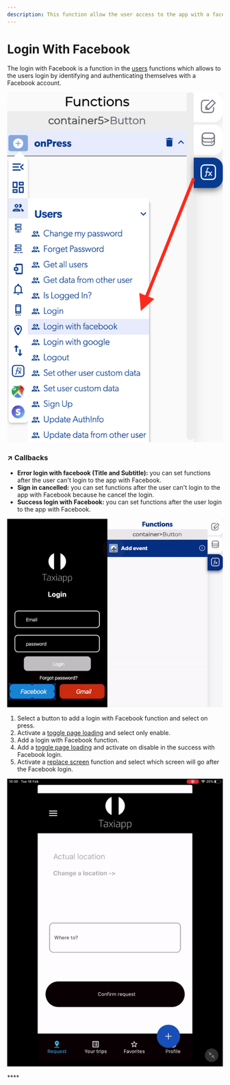 ```yaml
---
description: This function allow the user access to the app with a facebook account.
---
```


# Login With Facebook

The login with Facebook is a function in the [users](./) functions which allows to the users login by identifying and authenticating themselves with a Facebook account.

![](../../../.gitbook/assets/captura-de-pantalla-2020-02-10-a-la-s-10.59.37.png)

### ↗ Callbacks <a id="entry-vars"></a>

* **Error login with facebook \(Title and Subtitle\):** you can set functions after the user can't login to the app with Facebook.
* **Sign in cancelled:** you can set functions after the user can't login to the app with Facebook because he cancel the login.
* **Success login with Facebook:** you can set functions after the user login to the app with Facebook.

![](../../../.gitbook/assets/ezgif.com-video-to-gif-24.gif)

1. Select a button to add a login with Facebook function and select on press.
2. Activate a [toggle page loading](../elements/toggle-page-loading.md) and select only enable.
3. Add a login with Facebook function.
4. Add a [toggle page loading](../elements/toggle-page-loading.md) and activate on disable in the success with Facebook login.
5. Activate a [replace screen](../navigation/replace-screen.md) function and select which screen will go after the Facebook login.

![](../../../.gitbook/assets/ezgif.com-video-to-gif-1%20%285%29.gif)

\*\*\*\*

